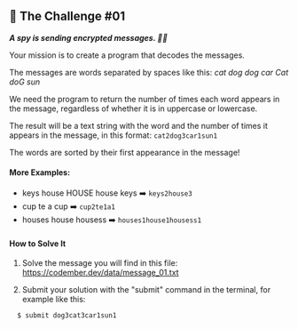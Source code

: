 ## 🚀 The Challenge #01
***A spy is sending encrypted messages. 🥷🏻***

Your mission is to create a program that decodes the messages.

The messages are words separated by spaces like this: *cat dog dog car Cat doG sun*


We need the program to return the number of times each word appears in the message, regardless of whether it is in uppercase or lowercase.

The result will be a text string with the word and the number of times it appears in the message, in this format:
`cat2dog3car1sun1`

The words are sorted by their first appearance in the message!

#### More Examples:
* keys house HOUSE house keys ➡️ `keys2house3`
* cup te a cup ➡️ `cup2te1a1`
* houses house housess ➡️ `houses1house1housess1`

#### How to Solve It
1. Solve the message you will find in this file: https://codember.dev/data/message_01.txt

2. Submit your solution with the "submit" command in the terminal, for example like this:
```bash
  $ submit dog3cat3car1sun1
```
